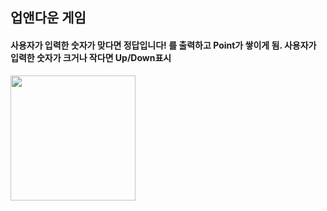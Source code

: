 <h2>
  업앤다운 게임
</h2>
<h4>
  사용자가 입력한 숫자가 맞다면 정답입니다! 를 출력하고 Point가 쌓이게 됨.
  사용자가 입력한 숫자가 크거나 작다면 Up/Down표시
</h4>
<img src="https://github.com/yerim0914/upanddown/assets/34496191/baa0702d-7deb-4d12-a95f-35f97839f6da" width="200">
